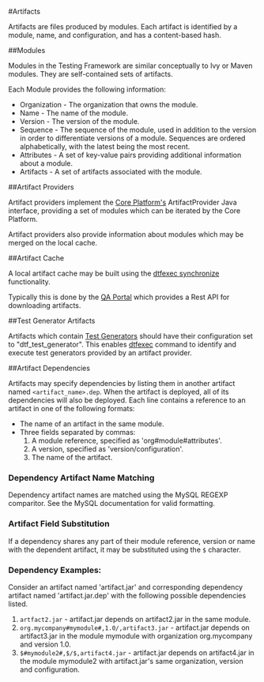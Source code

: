#Artifacts

Artifacts are files produced by modules. Each artifact is identified by a module, name, and configuration, and has a content-based hash.

##Modules

Modules in the Testing Framework are similar conceptually to Ivy or Maven modules. They are self-contained sets of artifacts.

Each Module provides the following information:

* Organization - The organization that owns the module.
* Name - The name of the module.
* Version - The version of the module.
* Sequence - The sequence of the module, used in addition to the version in order to differentiate versions of a module. Sequences are ordered alphabetically, with the latest being the most recent.
* Attributes - A set of key-value pairs providing additional information about a module.
* Artifacts - A set of artifacts associated with the module.

##Artifact Providers

Artifact providers implement the [Core Platform's](core_platform.md) ArtifactProvider Java interface, providing a set of
modules which can be iterated by the Core Platform.

Artifact providers also provide information about modules which may be merged on the local cache.

##Artifact Cache

A local artifact cache may be built using the [dtfexec synchronize](dtfexec.md#a-user-synchronizes-the-local-artifact-cache) functionality.

Typically this is done by the [QA Portal](qa_portal.md) which provides a Rest API for downloading artifacts.

##Test Generator Artifacts

Artifacts which contain [Test Generators](test_generators.md) should have their configuration set to "dtf_test_generator". This enables 
[dtfexec](dtfexec.md) command to identify and execute test generators provided by an artifact provider.

##Artifact Dependencies

Artifacts may specify dependencies by listing them in another artifact named `<artifact_name>.dep`. When the artifact is deployed, all of its dependencies will also be deployed. Each line contains a reference to an artifact in one of the following formats:

* The name of an artifact in the same module.
* Three fields separated by commas:
	1. A module reference, specified as 'org#module#attributes'.
	2. A version, specified as 'version/configuration'.
	3. The name of the artifact.

### Dependency Artifact Name Matching

Dependency artifact names are matched using the MySQL REGEXP comparitor. See the MySQL documentation for valid formatting.

### Artifact Field Substitution

If a dependency shares any part of their module reference, version or name with the dependent artifact, it may be substituted using the `$` character.

### Dependency Examples:

Consider an artifact named 'artifact.jar' and corresponding dependency artifact named 'artifact.jar.dep' with the following possible dependencies listed.

1. `artfact2.jar` - artifact.jar depends on artifact2.jar in the same module.
2. `org.mycompany#mymodule#,1.0/,artifact3.jar` - artifact.jar depends on artifact3.jar in the module mymodule with organization org.mycompany and version 1.0.
3. `$#mymodule2#,$/$,artifact4.jar` - artifact.jar depends on artifact4.jar in the module mymodule2 with artifact.jar's same organization, version and configuration.

